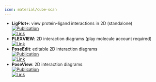 ```yaml
---
icon: material/cube-scan
---
```


- **LigPlot+**: view protein-ligand interactions in 2D (standalone)  
	[![Publication](https://img.shields.io/badge/Publication-Citations:4272-blue?style=for-the-badge&logo=bookstack)](https://doi.org/10.1021/ci200227u)  
	[![Link](https://img.shields.io/badge/Link-online-brightgreen?style=for-the-badge&logo=cachet&logoColor=65FF8F)](http://www.ebi.ac.uk/thornton-srv/software/LigPlus/)  
- **PLEXVIEW**: 2D interaction diagrams (play molecule account required)  
	[![Link](https://img.shields.io/badge/Link-online-brightgreen?style=for-the-badge&logo=cachet&logoColor=65FF8F)](https://open.playmolecule.org/login?from=/tools/plexview)  
- **PoseEdit**: editable 2D interaction diagrams  
	[![Publication](https://img.shields.io/badge/Publication-Citations:29-blue?style=for-the-badge&logo=bookstack)](https://doi.org/10.1007%2Fs10822-023-00522-4)  
	[![Link](https://img.shields.io/badge/Link-online-brightgreen?style=for-the-badge&logo=cachet&logoColor=65FF8F)](https://proteins.plus/help/poseview2)  
- **PoseView**: 2D interaction diagrams  
	[![Publication](https://img.shields.io/badge/Publication-Citations:69-blue?style=for-the-badge&logo=bookstack)](https://doi.org/10.1186/1758-2946-2-S1-P50)  
	[![Link](https://img.shields.io/badge/Link-online-brightgreen?style=for-the-badge&logo=cachet&logoColor=65FF8F)](https://proteins.plus/help/poseview)  
